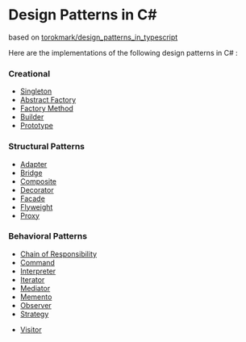 # Design Patterns in C# #

based on [torokmark/design_patterns_in_typescript](https://github.com/torokmark/design_patterns_in_typescript)

Here are the implementations of the following design patterns in C# :

### Creational ###

* [Singleton](https://github.com/YSOUZAS/Design-Patterns-in-CSharp/tree/master/Singleton)
* [Abstract Factory](https://github.com/YSOUZAS/Design-Patterns-in-CSharp/tree/master/AbstractFactory)
* [Factory Method](https://github.com/YSOUZAS/Design-Patterns-in-CSharp/tree/master/FactoryMethod)
* [Builder](https://github.com/YSOUZAS/Design-Patterns-in-CSharp/tree/master/Builder)
* [Prototype](https://github.com/YSOUZAS/Design-Patterns-in-CSharp/tree/master/Prototype)

### Structural Patterns ###

* [Adapter](https://github.com/YSOUZAS/Design-Patterns-in-CSharp/tree/master/Adapter)
* [Bridge](https://github.com/YSOUZAS/Design-Patterns-in-CSharp/tree/master/Bridge)
* [Composite](https://github.com/YSOUZAS/Design-Patterns-in-CSharp/tree/master/Composite)
* [Decorator](https://github.com/YSOUZAS/Design-Patterns-in-CSharp/tree/master/Decorator)
* [Facade](https://github.com/YSOUZAS/Design-Patterns-in-CSharp/tree/master/Facade)
* [Flyweight](https://github.com/YSOUZAS/Design-Patterns-in-CSharp/tree/master/Flyweight)
* [Proxy](https://github.com/YSOUZAS/Design-Patterns-in-CSharp/tree/master/Proxy)


### Behavioral Patterns ###

* [Chain of Responsibility](https://github.com/YSOUZAS/Design-Patterns-in-CSharp/tree/master/Chain_of_responsibility)
* [Command](https://github.com/YSOUZAS/Design-Patterns-in-CSharp/tree/master/Command)
* [Interpreter](https://github.com/YSOUZAS/Design-Patterns-in-CSharp/tree/master/Interpreter)
* [Iterator](https://github.com/YSOUZAS/Design-Patterns-in-CSharp/tree/master/Iterator)
* [Mediator](https://github.com/YSOUZAS/Design-Patterns-in-CSharp/tree/master/Mediator)
* [Memento](https://github.com/YSOUZAS/Design-Patterns-in-CSharp/tree/master/Memento)
* [Observer](https://github.com/YSOUZAS/Design-Patterns-in-CSharp/tree/master/Observer)
* [Strategy](https://github.com/YSOUZAS/Design-Patterns-in-CSharp/tree/master/Strategy)
<!--* [State](https://github.com/YSOUZAS/Design-Patterns-in-CSharp/tree/master/State)
* [Template Method](https://github.com/YSOUZAS/Design-Patterns-in-CSharp/tree/master/Template_method)-->
* [Visitor](https://github.com/YSOUZAS/Design-Patterns-in-CSharp/tree/master/Visitor)
